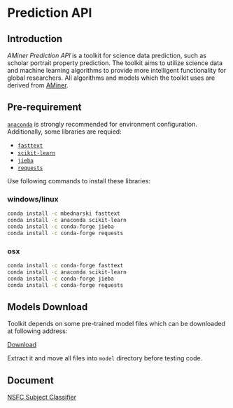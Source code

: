 # Prediction API
## Introduction

_AMiner Prediction API_ is a toolkit for science data prediction, such as scholar portrait property prediction. The toolkit aims to utilize science data and machine learning algorithms to provide more intelligent functionality for global researchers. All algorithms and models which the toolkit uses are derived from [AMiner](https://aminer.cn).

## Pre-requirement

[`anaconda`](https://www.anaconda.com/) is strongly recommended for environment configuration. Additionally, some libraries are requied:

* [`fasttext`](https://fasttext.cc/)
* [`scikit-learn`](https://scikit-learn.org/)
* [`jieba`](https://github.com/fxsjy/jieba)
* [`requests`](https://2.python-requests.org/)

Use following commands to install these libraries:

### windows/linux

```bash
conda install -c mbednarski fasttext
conda install -c anaconda scikit-learn
conda install -c conda-forge jieba
conda install -c conda-forge requests
```

### osx

```bash
conda install -c conda-forge fasttext
conda install -c anaconda scikit-learn
conda install -c conda-forge jieba
conda install -c conda-forge requests
```

## Models Download

Toolkit depends on some pre-trained model files which can be downloaded at following address:

[Download](https://lfs.aminer.cn/misc/model.zip)

Extract it and move all files into `model` directory before testing code.

## Document

[NSFC Subject Classifier](https://github.com/AMinerOpen/prediction_api/blob/master/doc/NSFC_Subject_Classifier.md)
